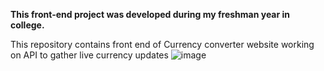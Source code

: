 **This front-end project was developed during my freshman year in college.**

This repository contains front end of Currency converter website working on API to gather live currency updates
![image](https://github.com/Piyushmakkar98/Currency-Converter-Website/assets/152017262/deb35411-9a9b-4f93-b556-0c7eaeb4378e)
